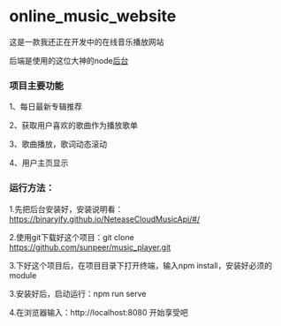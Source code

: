 # online_music_website

这是一款我还正在开发中的在线音乐播放网站

后端是使用的这位大神的node[后台](https://github.com/Binaryify/NeteaseCloudMusicApi)


### 项目主要功能

1、每日最新专辑推荐

2、获取用户喜欢的歌曲作为播放歌单

3、歌曲播放，歌词动态滚动

4、用户主页显示

### 运行方法：
1.先把后台安装好，安装说明看：https://binaryify.github.io/NeteaseCloudMusicApi/#/

2.使用git下载好这个项目：git clone https://github.com/sunpeer/music_player.git

3.下好这个项目后，在项目目录下打开终端，输入npm install，安装好必须的module

3.安装好后，启动运行：npm run serve

4.在浏览器输入：http://localhost:8080 开始享受吧
